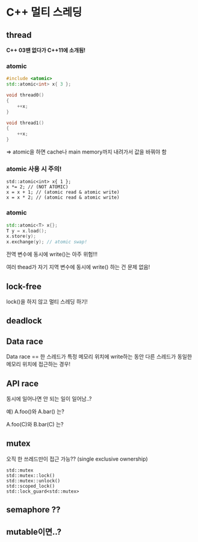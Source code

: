 # C++ 멀티 스레딩

## thread

**C++ 03땐 없다가 C++11에 소개됨!**

### atomic

```cpp
#include <atomic>
std::atomic<int> x{ 3 };

void thread0()
{
	++x;
}

void thread1()
{
	++x;
}
```

 => atomic을 하면 cache나 main memory까지 내려가서 값을 바꿔야 함

### atomic 사용 시 주의!

```
std::atomic<int> x{ 1 };
x *= 2; // (NOT ATOMIC)
x = x + 1; // (atomic read & atomic write)
x = x * 2; // (atomic read & atomic write)
```

### atomic

```cpp
std::atomic<T> x{};
T y = x.load();
x.store(y);
x.exchange(y); // atomic swap!
```



전역 변수에 동시에 write()는 아주 위험!!!

여러 thead가 자기 지역 변수에 동시에 write() 하는 건 문제 없음!

## lock-free

lock()을 하지 않고 멀티 스레딩 하기!



## deadlock



## Data race

Data race == 한 스레드가 특정 메모리 위치에 write하는 동안 다른 스레드가 동일한 메모리 위치에 접근하는 경우!

## API race

동시에 일어나면 안 되는 일이 일어남..?

예) A.foo()와 A.bar() 는?

A.foo(C)와 B.bar(C) 는?



## mutex

오직 한 쓰레드만이 접근 가능?? (single exclusive ownership)

```
std::mutex
std::mutex::lock()
std::mutex::unlock()
std::scoped_lock()
std::lock_guard<std::mutex>
```

## semaphore ??





## mutable이면..?